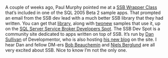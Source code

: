 A couple of weeks ago, Paul Murphy pointed me at a [SSB Wrapper
Class](http://devhawk.net/2004/12/10/ssb-wrapper-class/)
that’s included in one of the SQL 2005 Beta 2 sample apps. That prompted
an email from the SSB dev lead with a much better SSB library that they
had written. You can get that
[library](http://www.sqlservicebroker.com/forums/ShowPost.aspx?PostID=31),
along with
[two](http://www.sqlservicebroker.com/forums/ShowPost.aspx?PostID=33)[new](http://www.sqlservicebroker.com/forums/ShowPost.aspx?PostID=32)
samples that use it, up on the [SQL Server Service Broker Developers
Spot](http://www.sqlservicebroker.com/forums). The SSB Dev Spot is a
community site dedicated to apps written on top of SSB. It’s run by [Dan
Sullivan](http://www.develop.com/us/technology/bio.aspx?id=66) of
Developmentor, who is also hosting [his new
blog](http://www.sqlservicebroker.com/forums/default.aspx?ForumGroupID=7)
on the site. I hear Dan and fellow DM-ers [Bob
Beauchemin](http://staff.develop.com/bobb/weblog/default.aspx) and
[Niels Berglund](http://www.develop.com/us/technology/bio.aspx?id=67)
are all very excited about SSB. Nice to know I’m not the only one.
